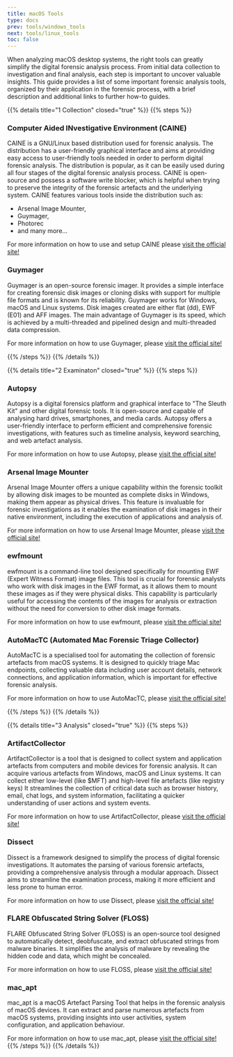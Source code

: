 ```yaml
---
title: macOS Tools
type: docs
prev: tools/windows_tools
next: tools/linux_tools
toc: false
---
```


When analyzing macOS desktop systems, the right tools can greatly simplify the digital forensic analysis process. From initial data collection to investigation and final analysis, each step is important to uncover valuable insights. This guide provides a list of some important forensic analysis tools, organized by their application in the forensic process, with a brief description and additional links to further how-to guides.

{{% details title="1 Collection" closed="true" %}}
{{% steps %}}

### Computer Aided INvestigative Environment (CAINE)

CAINE is a GNU/Linux based distribution used for forensic analysis. The distribution has a user-friendly graphical interface and aims at providing easy access to user-friendly tools needed in order to perform digital forensic analysis. The distribution is popular, as it can be easily used during all four stages of the digital forensic analysis process. CAINE is open-source and possess a software write blocker, which is helpful when trying to preserve the integrity of the forensic artefacts and the underlying system. CAINE features various tools inside the distribution such as: 
* Arsenal Image Mounter,
* Guymager,
* Photorec
* and many more...

For more information on how to use and setup CAINE please [visit the official site!](https://www.caine-live.net/index.html)

### Guymager

Guymager is an open-source forensic imager. It provides a simple interface for creating forensic disk images or cloning disks with support for multiple file formats and is known for its reliability. Guymager works for Windows, macOS and Linux systems. Disk images created are either flat (dd), EWF (E01) and AFF images. The main advantage of Guymager is its speed, which is achieved by a multi-threaded and pipelined design and multi-threaded data compression. 

For more information on how to use Guymager, please [visit the official site!](https://guymager.sourceforge.io)

{{% /steps %}}
{{% /details %}}


{{% details title="2 Examinaton" closed="true" %}}
{{% steps %}}
### Autopsy 

Autopsy is a digital forensics platform and graphical interface to "The Sleuth Kit" and other digital forensic tools. It is open-source and capable of analysing hard drives, smartphones, and media cards. Autopsy offers a user-friendly interface to perform efficient and comprehensive forensic investigations, with features such as timeline analysis, keyword searching, and web artefact analysis.

For more information on how to use Autopsy, please [visit the official site!](https://www.autopsy.com)

### Arsenal Image Mounter 

Arsenal Image Mounter offers a unique capability within the forensic toolkit by allowing disk images to be mounted as complete disks in Windows, making them appear as physical drives. This feature is invaluable for forensic investigations as it enables the examination of disk images in their native environment, including the execution of applications and analysis of.

For more information on how to use Arsenal Image Mounter, please [visit the official site!](https://arsenalrecon.com)

### ewfmount 

ewfmount is a command-line tool designed specifically for mounting EWF (Expert Witness Format) image files. This tool is crucial for forensic analysts who work with disk images in the EWF format, as it allows them to mount these images as if they were physical disks. This capability is particularly useful for accessing the contents of the images for analysis or extraction without the need for conversion to other disk image formats.

For more information on how to use ewfmount, please [visit the official site!](https://manpages.debian.org/unstable/ewf-tools/ewfmount.1.en.html)

### AutoMacTC (Automated Mac Forensic Triage Collector)

AutoMacTC is a specialised tool for automating the collection of forensic artefacts from macOS systems. It is designed to quickly triage Mac endpoints, collecting valuable data including user account details, network connections, and application information, which is important for effective forensic analysis.

For more information on how to use AutoMacTC, please [visit the official site!](https://www.crowdstrike.com/blog/automating-mac-forensic-triage/)

{{% /steps %}}
{{% /details %}}


{{% details title="3 Analysis" closed="true" %}}
{{% steps %}}
### ArtifactCollector

ArtifactCollector is a tool that is designed to collect system and application artefacts from computers and mobile devices for forensic analysis. It can acquire various artefacts from Windows, macOS and Linux systems. It can collect either low-level (like \$MFT) and high-level file artefacts (like registry keys) It streamlines the collection of critical data such as browser history, email, chat logs, and system information, facilitating a quicker understanding of user actions and system events. 

For more information on how to use ArtifactCollector, please [visit the official site!](https://github.com/forensicanalysis/artifactcollector)

### Dissect

Dissect is a framework designed to simplify the process of digital forensic investigations. It automates the parsing of various forensic artefacts, providing a comprehensive analysis through a modular approach. Dissect aims to streamline the examination process, making it more efficient and less prone to human error.

For more information on how to use Dissect, please [visit the official site!](https://github.com/fox-it/dissect)

### FLARE Obfuscated String Solver (FLOSS)

FLARE Obfuscated String Solver (FLOSS) is an open-source tool designed to automatically detect, deobfuscate, and extract obfuscated strings from malware binaries. It simplifies the analysis of malware by revealing the hidden code and data, which might be concealed.

For more information on how to use FLOSS, please [visit the official site!](https://github.com/mandiant/flare-floss)

### mac_apt

mac_apt is a macOS Artefact Parsing Tool that helps in the forensic analysis of macOS devices. It can extract and parse numerous artefacts from macOS systems, providing insights into user activities, system configuration, and application behaviour.

For more information on how to use mac_apt, please [visit the official site!](https://github.com/ydkhatri/mac_apt)
{{% /steps %}}
{{% /details %}}

